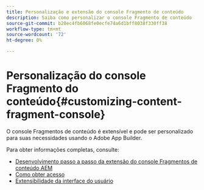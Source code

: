 ```yaml
---
title: Personalização e extensão do console Fragmento de conteúdo
description: Saiba como personalizar o console Fragmento de conteúdo
source-git-commit: b20ec4fb6068fe0ecfe74a6d1bff8038f330ff38
workflow-type: tm+mt
source-wordcount: '72'
ht-degree: 0%

---
```


# Personalização do console Fragmento do conteúdo{#customizing-content-fragment-console}

O console Fragmentos de conteúdo é extensível e pode ser personalizado para suas necessidades usando o Adobe App Builder.

Para obter informações completas, consulte:

* [Desenvolvimento passo a passo da extensão do console Fragmentos de conteúdo AEM](https://developer.adobe.com/uix/docs/services/aem-cf-console-admin/extension-development/)
* [Como obter acesso](https://developer.adobe.com/uix/docs/overview/get-access/)
* [Extensibilidade da interface do usuário](https://developer.adobe.com/uix/docs/)
